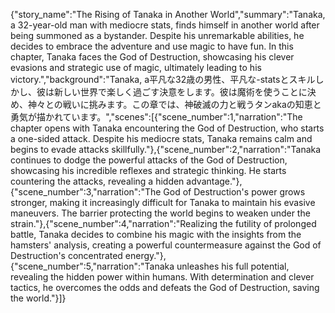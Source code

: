 {"story_name":"The Rising of Tanaka in Another World","summary":"Tanaka, a 32-year-old man with mediocre stats, finds himself in another world after being summoned as a bystander. Despite his unremarkable abilities, he decides to embrace the adventure and use magic to have fun. In this chapter, Tanaka faces the God of Destruction, showcasing his clever evasions and strategic use of magic, ultimately leading to his victory.","background":"Tanaka, a平凡な32歳の男性、平凡な-statsとスキルしかし、彼は新しい世界で楽しく過ごす決意をします。彼は魔術を使うことに決め、神々との戦いに挑みます。この章では、神破滅の力と戦うタンakaの知恵と勇気が描かれています。","scenes":[{"scene_number":1,"narration":"The chapter opens with Tanaka encountering the God of Destruction, who starts a one-sided attack. Despite his mediocre stats, Tanaka remains calm and begins to evade attacks skillfully."},{"scene_number":2,"narration":"Tanaka continues to dodge the powerful attacks of the God of Destruction, showcasing his incredible reflexes and strategic thinking. He starts countering the attacks, revealing a hidden advantage."},{"scene_number":3,"narration":"The God of Destruction's power grows stronger, making it increasingly difficult for Tanaka to maintain his evasive maneuvers. The barrier protecting the world begins to weaken under the strain."},{"scene_number":4,"narration":"Realizing the futility of prolonged battle, Tanaka decides to combine his magic with the insights from the hamsters' analysis, creating a powerful countermeasure against the God of Destruction's concentrated energy."},{"scene_number":5,"narration":"Tanaka unleashes his full potential, revealing the hidden power within humans. With determination and clever tactics, he overcomes the odds and defeats the God of Destruction, saving the world."}]}